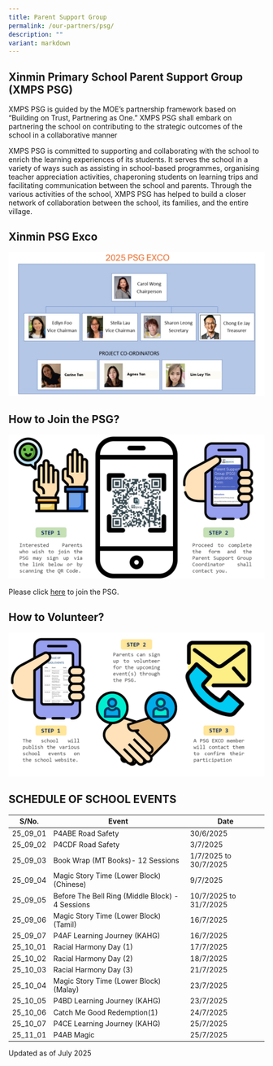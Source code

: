```yaml
---
title: Parent Support Group
permalink: /our-partners/psg/
description: ""
variant: markdown
---
```

## Xinmin Primary School Parent Support Group (XMPS PSG) 


XMPS PSG is guided by the MOE’s partnership framework based on “Building on Trust, Partnering as One.” XMPS PSG shall embark on partnering the school on contributing to the strategic outcomes of the school in a collaborative manner

XMPS PSG is committed to supporting and collaborating with the school to enrich the learning experiences of its students. It serves the school in a variety of ways such as assisting in school-based programmes, organising teacher appreciation activities, chaperoning students on learning trips and facilitating communication between the school and parents. Through the various activities of the school, XMPS PSG has helped to build a closer network of collaboration between the school, its families, and the entire village.

## Xinmin PSG Exco

![](/images/PSG_EXCO_2025_New_2.png)

## How to Join the PSG?

![](/images/psg_infograph_2024_updated.png)

Please click [here](https://go.gov.sg/xinminpsgapplication) to join the PSG. 

## How to Volunteer?

![](/images/psg_infograph_2024_pg_2.png)


## SCHEDULE OF SCHOOL EVENTS



| S/No. | Event | Date |
| -------- | -------- | -------- |
| 25_09_01  |   P4ABE Road Safety   | 30/6/2025     |
| 25_09_02 |  P4CDF Road Safety  | 3/7/2025   |
| 25_09_03 |   Book Wrap (MT Books)- 12 Sessions   | 1/7/2025 to 30/7/2025 |
| 25_09_04 |   Magic Story Time (Lower Block) (Chinese)  | 9/7/2025  |
| 25_09_05 |   Before The Bell Ring (Middle Block) - 4 Sessions   | 10/7/2025 to 31/7/2025  |
| 25_09_06 |  Magic Story Time (Lower Block) (Tamil)   | 16/7/2025  |
| 25_09_07 | P4AF Learning Journey (KAHG) | 16/7/2025 |
| 25_10_01 |   Racial Harmony Day (1) | 17/7/2025 |
| 25_10_02 |  Racial Harmony Day (2)  | 18/7/2025  |
| 25_10_03 |  Racial Harmony Day (3)  | 21/7/2025  |
| 25_10_04 |  Magic Story Time (Lower Block) (Malay)   | 23/7/2025  |
| 25_10_05 |  P4BD Learning Journey (KAHG)  | 23/7/2025 |
| 25_10_06 | Catch Me Good Redemption(1) | 24/7/2025  |
| 25_10_07 |  P4CE Learning Journey (KAHG) | 25/7/2025  |
| 25_11_01 | P4AB Magic | 25/7/2025  |





Updated as of July 2025